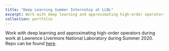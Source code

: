 ```yaml
---
title: "Deep Learning Summer Internship at LLNL"
excerpt: Work with deep learning and approximating high-order operators during work at Lawrence Livermore National Laboratory during Summer 2020. 
collection: portfolio
---
```


Work with deep learning and approximating high-order operators during work at Lawrence Livermore National Laboratory during Summer 2020. Repo can be found [here](https://github.com/aaronmlarsen/NN-ArtificialViscosity/tree/master).